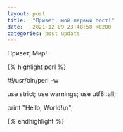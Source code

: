```yaml
---
layout: post
title:  "Привет, мой первый пост!"
date:   2021-12-09 23:48:58 +0200
categories: post update
---
```


Привет, Мир!

{% highlight perl %}

#!/usr/bin/perl -w

use strict;
use warnings;
use utf8::all;

print "Hello, World!\n";


{% endhighlight %}

